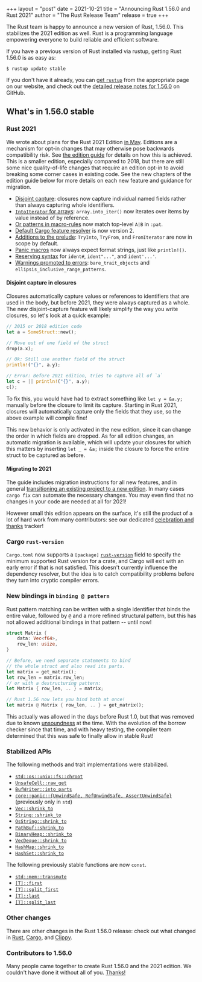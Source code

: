 +++
layout = "post"
date = 2021-10-21
title = "Announcing Rust 1.56.0 and Rust 2021"
author = "The Rust Release Team"
release = true
+++

The Rust team is happy to announce a new version of Rust, 1.56.0. This stabilizes the 2021 edition as well.
Rust is a programming language empowering everyone to build reliable and efficient software.

If you have a previous version of Rust installed via rustup, getting Rust 1.56.0 is as easy as:

```console
$ rustup update stable
```

If you don't have it already, you can [get `rustup`][install]
from the appropriate page on our website, and check out the
[detailed release notes for 1.56.0][notes] on GitHub.

[install]: https://www.rust-lang.org/install.html
[notes]: https://github.com/rust-lang/rust/blob/master/RELEASES.md#version-1560-2021-10-21

## What's in 1.56.0 stable

### Rust 2021

We wrote about plans for the Rust 2021 Edition [in May](https://blog.rust-lang.org/2021/05/11/edition-2021.html).
Editions are a mechanism for opt-in changes that may otherwise pose backwards compatibility risk. See [the edition guide](https://doc.rust-lang.org/stable/edition-guide/editions/index.html) for details on how this is achieved.
This is a smaller edition, especially compared to 2018, but there
are still some nice quality-of-life changes that require an edition opt-in to
avoid breaking some corner cases in existing code. See the new chapters of the
edition guide below for more details on each new feature and guidance for
migration.

* [Disjoint capture](https://doc.rust-lang.org/edition-guide/rust-2021/disjoint-capture-in-closures.html): closures now capture individual named fields rather than always capturing whole identifiers.
* [`IntoIterator` for arrays](https://doc.rust-lang.org/edition-guide/rust-2021/IntoIterator-for-arrays.html): `array.into_iter()` now iterates over items by value instead of by reference.
* [Or patterns in macro-rules](https://doc.rust-lang.org/edition-guide/rust-2021/or-patterns-macro-rules.html) now match top-level `A|B` in `:pat`.
* [Default Cargo feature resolver](https://doc.rust-lang.org/edition-guide/rust-2021/default-cargo-resolver.html) is now version 2.
* [Additions to the prelude](https://doc.rust-lang.org/edition-guide/rust-2021/prelude.html): `TryInto`, `TryFrom`, and `FromIterator` are now in scope by default.
* [Panic macros](https://doc.rust-lang.org/edition-guide/rust-2021/panic-macro-consistency.html) now always expect format strings, just like `println!()`.
* [Reserving syntax](https://doc.rust-lang.org/edition-guide/rust-2021/reserving-syntax.html) for `ident#`, `ident"..."`, and `ident'...'`.
* [Warnings promoted to errors](https://doc.rust-lang.org/edition-guide/rust-2021/warnings-promoted-to-error.html): `bare_trait_objects` and `ellipsis_inclusive_range_patterns`.

#### Disjoint capture in closures

Closures automatically capture values or references to identifiers that are
used in the body, but before 2021, they were always captured as a whole. The new
disjoint-capture feature will likely simplify the way you write closures, so
let's look at a quick example:

```rust
// 2015 or 2018 edition code
let a = SomeStruct::new();

// Move out of one field of the struct
drop(a.x);

// Ok: Still use another field of the struct
println!("{}", a.y);

// Error: Before 2021 edition, tries to capture all of `a`
let c = || println!("{}", a.y);
c();
```

To fix this, you would have had to extract something like `let y = &a.y;`
manually before the closure to limit its capture. Starting in Rust 2021,
closures will automatically capture only the fields that they use, so the
above example will compile fine!

This new behavior is only activated in the new edition, since it can change
the order in which fields are dropped. As for all edition changes, an
automatic migration is available, which will update your closures for which
this matters by inserting `let _ = &a;` inside the closure to force the
entire struct to be captured as before.

#### Migrating to 2021

The guide includes migration instructions for all new features, and in general
[transitioning an existing project to a new edition](https://doc.rust-lang.org/edition-guide/editions/transitioning-an-existing-project-to-a-new-edition.html).
In many cases `cargo fix` can automate the necessary changes. You may even
find that no changes in your code are needed at all for 2021!

However small this edition appears on the surface, it's still the product
of a lot of hard work from many contributors: see our dedicated
[celebration and thanks](https://github.com/rust-lang/rust/issues/88623) tracker!

### Cargo `rust-version`

`Cargo.toml` now supports a `[package]` [`rust-version`] field to specify
the minimum supported Rust version for a crate, and Cargo will exit with an
early error if that is not satisfied. This doesn't currently influence the
dependency resolver, but the idea is to catch compatibility problems before
they turn into cryptic compiler errors.

[`rust-version`]: https://doc.rust-lang.org/cargo/reference/manifest.html#the-rust-version-field

### New bindings in `binding @ pattern`

Rust pattern matching can be written with a single identifier that binds
the entire value, followed by `@` and a more refined structural pattern,
but this has not allowed additional bindings in that pattern -- until now!

```rust
struct Matrix {
    data: Vec<f64>,
    row_len: usize,
}

// Before, we need separate statements to bind
// the whole struct and also read its parts.
let matrix = get_matrix();
let row_len = matrix.row_len;
// or with a destructuring pattern:
let Matrix { row_len, .. } = matrix;

// Rust 1.56 now lets you bind both at once!
let matrix @ Matrix { row_len, .. } = get_matrix();
```

This actually was allowed in the days before Rust 1.0, but that was removed
due to known [unsoundness](https://github.com/rust-lang/rust/pull/16053) at
the time. With the evolution of the borrow checker since that time, and with
heavy testing, the compiler team determined that this was safe to finally
allow in stable Rust!

### Stabilized APIs

The following methods and trait implementations were stabilized.

- [`std::os::unix::fs::chroot`]
- [`UnsafeCell::raw_get`]
- [`BufWriter::into_parts`]
- [`core::panic::{UnwindSafe, RefUnwindSafe, AssertUnwindSafe}`]\
  \(previously only in `std`)
- [`Vec::shrink_to`]
- [`String::shrink_to`]
- [`OsString::shrink_to`]
- [`PathBuf::shrink_to`]
- [`BinaryHeap::shrink_to`]
- [`VecDeque::shrink_to`]
- [`HashMap::shrink_to`]
- [`HashSet::shrink_to`]

The following previously stable functions are now `const`.

- [`std::mem::transmute`]
- [`[T]::first`][`slice::first`]
- [`[T]::split_first`][`slice::split_first`]
- [`[T]::last`][`slice::last`]
- [`[T]::split_last`][`slice::split_last`]

[`std::os::unix::fs::chroot`]: https://doc.rust-lang.org/stable/std/os/unix/fs/fn.chroot.html
[`UnsafeCell::raw_get`]: https://doc.rust-lang.org/stable/std/cell/struct.UnsafeCell.html#method.raw_get
[`BufWriter::into_parts`]: https://doc.rust-lang.org/stable/std/io/struct.BufWriter.html#method.into_parts
[`core::panic::{UnwindSafe, RefUnwindSafe, AssertUnwindSafe}`]: https://github.com/rust-lang/rust/pull/84662
[`Vec::shrink_to`]: https://doc.rust-lang.org/stable/std/vec/struct.Vec.html#method.shrink_to
[`String::shrink_to`]: https://doc.rust-lang.org/stable/std/string/struct.String.html#method.shrink_to
[`OsString::shrink_to`]: https://doc.rust-lang.org/stable/std/ffi/struct.OsString.html#method.shrink_to
[`PathBuf::shrink_to`]: https://doc.rust-lang.org/stable/std/path/struct.PathBuf.html#method.shrink_to
[`BinaryHeap::shrink_to`]: https://doc.rust-lang.org/stable/std/collections/struct.BinaryHeap.html#method.shrink_to
[`VecDeque::shrink_to`]: https://doc.rust-lang.org/stable/std/collections/struct.VecDeque.html#method.shrink_to
[`HashMap::shrink_to`]: https://doc.rust-lang.org/stable/std/collections/hash_map/struct.HashMap.html#method.shrink_to
[`HashSet::shrink_to`]: https://doc.rust-lang.org/stable/std/collections/hash_set/struct.HashSet.html#method.shrink_to
[`std::mem::transmute`]: https://doc.rust-lang.org/stable/std/mem/fn.transmute.html
[`slice::first`]: https://doc.rust-lang.org/stable/std/primitive.slice.html#method.first
[`slice::split_first`]: https://doc.rust-lang.org/stable/std/primitive.slice.html#method.split_first
[`slice::last`]: https://doc.rust-lang.org/stable/std/primitive.slice.html#method.last
[`slice::split_last`]: https://doc.rust-lang.org/stable/std/primitive.slice.html#method.split_last

### Other changes

There are other changes in the Rust 1.56.0 release: check out what changed in
[Rust](https://github.com/rust-lang/rust/blob/master/RELEASES.md#version-1560-2021-10-21),
[Cargo](https://doc.rust-lang.org/nightly/cargo/CHANGELOG.html#cargo-156-2021-10-21),
and [Clippy](https://github.com/rust-lang/rust-clippy/blob/master/CHANGELOG.md#rust-156).

### Contributors to 1.56.0

Many people came together to create Rust 1.56.0 and the 2021 edition.
We couldn't have done it without all of you.
[Thanks!](https://thanks.rust-lang.org/rust/1.56.0/)

